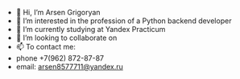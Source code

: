 - 👋 Hi, I’m Arsen Grigoryan
- 👀 I’m interested in the profession of a Python backend developer
- 🌱 I’m currently studying at Yandex Practicum
- 💞️ I’m looking to collaborate on 
- 📫 To contact me: 
- phone +7(962) 872-87-87 
- email: arsen8577711@yandex.ru
